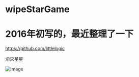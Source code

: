 # wipeStarGame

# 2016年初写的，最近整理了一下
https://github.com/littlelogic


消灭星星


![image](https://github.com/littlelogic/wipeStarGame/blob/main/z_doc/Gif_20210322_210952.gif)